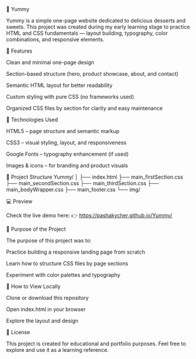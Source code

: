 🍰 Yummy

Yummy is a simple one-page website dedicated to delicious desserts and sweets.
This project was created during my early learning stage to practice HTML and CSS fundamentals — layout building, typography, color combinations, and responsive elements.

🌟 Features

Clean and minimal one-page design

Section-based structure (hero, product showcase, about, and contact)

Semantic HTML layout for better readability

Custom styling with pure CSS (no frameworks used)

Organized CSS files by section for clarity and easy maintenance

🧩 Technologies Used

HTML5 – page structure and semantic markup

CSS3 – visual styling, layout, and responsiveness

Google Fonts – typography enhancement (if used)

Images & icons – for branding and product visuals

📂 Project Structure
Yummy/
│
├── index.html
├── main_firstSection.css
├── main_secondSection.css
├── main_thirdSection.css
├── main_bodyWrapper.css
├── main_footer.css
└── img/

💻 Preview

Check the live demo here:
👉 https://pashakycher.github.io/Yummy/

🧠 Purpose of the Project

The purpose of this project was to:

Practice building a responsive landing page from scratch

Learn how to structure CSS files by page sections

Experiment with color palettes and typography

🚀 How to View Locally

Clone or download this repository

Open index.html in your browser

Explore the layout and design

📜 License

This project is created for educational and portfolio purposes.
Feel free to explore and use it as a learning reference.